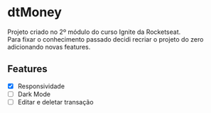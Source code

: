 # dtMoney

Projeto criado no 2º módulo do curso Ignite da Rocketseat.  
Para fixar o conhecimento passado decidi recriar o projeto do zero adicionando novas features.


## Features

- [x]  Responsividade
- [ ]  Dark Mode
- [ ]  Editar e deletar transação
